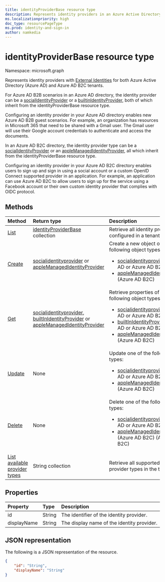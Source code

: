 ```yaml
---
title: identityProviderBase resource type
description: Represents identity providers in an Azure Active Directory tenant and an Azure AD B2C tenant.
ms.localizationpriority: high
doc_type: resourcePageType
ms.prod: identity-and-sign-in
author: namkedia
---
```


# identityProviderBase resource type

Namespace: microsoft.graph

Represents identity providers with [External Identities](/azure/active-directory/external-identities/) for both Azure Active Directory (Azure AD) and Azure AD B2C tenants.

For Azure AD B2B scenarios in an Azure AD directory, the identity provider can be a [socialIdentityProvider](../resources/socialidentityprovider.md) or a [builtinIdentityProvider](../resources/builtinidentityprovider.md), both of which inherit from the identityProviderBase resource type.

Configuring an identity provider in your Azure AD directory enables new Azure AD B2B guest scenarios. For example, an organization has resources in Microsoft 365 that need to be shared with a Gmail user. The Gmail user will use their Google account credentials to authenticate and access the documents.

In an Azure AD B2C directory, the identity provider type can be a [socialIdentityProvider](../resources/socialidentityprovider.md) or an [appleManagedIdentityProvider](../resources/applemanagedidentityprovider.md), all which inherit from the identityProviderBase resource type.

Configuring an identity provider in your Azure AD B2C directory enables users to sign up and sign in using a social account or a custom OpenID Connect supported provider in an application. For example, an application can use Azure AD B2C to allow users to sign up for the service using a Facebook account or their own custom identity provider that complies with OIDC protocol.

## Methods

| Method                                                                                 | Return type                                                                                                                                                                                                           | Description                                                                                                                                                                                                                                                                                                                                                                        |
| :------------------------------------------------------------------------------------- | :-------------------------------------------------------------------------------------------------------------------------------------------------------------------------------------------------------------------- | :--------------------------------------------------------------------------------------------------------------------------------------------------------------------------------------------------------------------------------------------------------------------------------------------------------------------------------------------------------------------------------- |
| [List](../api/identitycontainer-list-identityproviders.md)                             | [identityProviderBase](../resources/identityproviderbase.md) collection                                                                                                                                               | Retrieve all identity providers configured in a tenant.                                                                                                                                                                                                                                                                                                                            |
| [Create](../api/identitycontainer-post-identityproviders.md)                           | [socialidentityprovider](../resources/socialidentityprovider.md) or  [appleManagedIdentityProvider](../resources/applemanagedidentityprovider.md)                                                                     | Create a new object of one of the following object types: <br/><ul><li> [socialidentityprovider](../resources/socialidentityprovider.md) (Azure AD or Azure AD B2C) <li> [appleManagedIdentityProvider](../resources/applemanagedidentityprovider.md) (Azure AD B2C) </li></ul>                                                                                                    |
| [Get](../api/identityproviderbase-get.md)                                              | [socialidentityprovider](../resources/socialidentityprovider.md), [builtInIdentityProvider](../resources/builtinidentityprovider.md) or  [appleManagedIdentityProvider](../resources/applemanagedidentityprovider.md) | Retrieve properties of one of the following object types: <br/><ul><li> [socialidentityprovider](../resources/socialidentityprovider.md) (Azure AD or Azure AD B2C) <li> [builtInIdentityProvider](../resources/builtinidentityprovider.md) (Azure AD or Azure AD B2C) <li> [appleManagedIdentityProvider](../resources/applemanagedidentityprovider.md) (Azure AD B2C) </li></ul> |
| [Update](../api/identityproviderbase-update.md)                                        | None                                                                                                                                                                                                                  | Update one of the following object types: <br/><ul><li> [socialidentityprovider](../resources/socialidentityprovider.md) (Azure AD or Azure AD B2C) <li> [appleManagedIdentityProvider](../resources/applemanagedidentityprovider.md) (Azure AD B2C) </li></ul>                                                                                                                    |
| [Delete](../api/identityproviderbase-delete.md)                                        | None                                                                                                                                                                                                                  | Delete one of the following object types: <br/><ul><li> [socialidentityprovider](../resources/socialidentityprovider.md) (Azure AD or Azure AD B2C) <li> [appleManagedIdentityProvider](../resources/applemanagedidentityprovider.md) (Azure AD B2C) (Azure AD B2C)                                                                                                                |
| [List available provider types](../api/identityproviderbase-availableprovidertypes.md) | String collection                                                                                                                                                                                                     | Retrieve all supported identity provider types in the tenant.                                                                                                                                                                                                                                                                                                                      |

## Properties

| Property    | Type   | Description                                |
| :---------- | :----- | :----------------------------------------- |
| id          | String | The identifier of the identity provider.   |
| displayName | String | The display name of the identity provider. |

## JSON representation

The following is a JSON representation of the resource.

<!-- {
  "blockType": "resource",
  "@odata.type": "microsoft.graph.identityProviderBase"
} -->

```json
{
    "id": "String",
    "displayName": "String"
}
```
